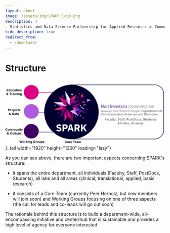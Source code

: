 ```yaml
---
layout: about
image: /assets/img/SPARK_logo.png
description: >
  Statistics and Data Science Partnership for Applied Research in Communication Sciences and Disorders.
hide_description: true
redirect_from:
  - /download/
---
```


# Structure

![SPARK structure](assets/img/SPARK_structure.png){:.tail width="1920" height="1260" loading="lazy"}

As you can see above, there are two important aspects concerning SPARK's structure:

 
- it spans the entire department, all individuals (Faculty, Staff, PostDocs, Students), all labs and all areas (clinical, translational, applied, basic research)

- it consists of a Core Team (currently Peer Herholz, but new members will join soon) and Working Groups focusing on one of three aspects (the call for leads and co-leads will go out soon)

The rationale behind this structure is to build a department-wide, all-encompassing initiative and center/hub that is sustainable and provides a high level of agency for everyone interested.